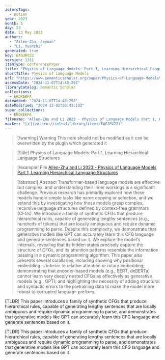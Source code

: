 ```yaml
---
zoteroTags:
  - notion
year: 2023
month: 5
day: 23
date: 23 May 2023
authors:
  - "Allen-Zhu, Zeyuan"
  - "Li, Yuanzhi"
generated: true
key: EAGJRV2Z
version: 1311
itemType: conferencePaper
title: "Physics of Language Models: Part 1, Learning Hierarchical Language Structures"
shortTitle: Physics of Language Models
url: "https://www.semanticscholar.org/paper/Physics-of-Language-Models%3A-Part-1%2C-Learning-Allen-Zhu-Li/656d40a68662ac480a6c56677f7fc12aad26a50e"
accessDate: "2024-11-07T14:48:29Z"
libraryCatalog: Semantic Scholar
collections:
  - ERQKEKFA
dateAdded: "2024-11-07T14:48:29Z"
dateModified: "2024-12-02T20:43:13Z"
super_collections:
  - ERQKEKFA
filename: "Allen-Zhu and Li 2023 - Physics of Language Models Part 1, Learning Hierarchical Language Structures"
marker: "[🇿](zotero://select/library/items/EAGJRV2Z)"
---
```


>[!warning] Warning
> This note should not be modified as it can be overwritten by the plugin which generated it

> [!title] Physics of Language Models: Part 1, Learning Hierarchical Language Structures

> [!example] File
> [Allen-Zhu and Li 2023 - Physics of Language Models Part 1, Learning Hierarchical Language Structures](Allen-Zhu%20and%20Li%202023%20-%20Physics%20of%20Language%20Models%20Part%201,%20Learning%20Hierarchical%20Language%20Structures.pdf)

> [!abstract] Abstract
> Transformer-based language models are effective but complex, and understanding their inner workings is a significant challenge. Previous research has primarily explored how these models handle simple tasks like name copying or selection, and we extend this by investigating how these models grasp complex, recursive language structures defined by context-free grammars (CFGs). We introduce a family of synthetic CFGs that produce hierarchical rules, capable of generating lengthy sentences (e.g., hundreds of tokens) that are locally ambiguous and require dynamic programming to parse. Despite this complexity, we demonstrate that generative models like GPT can accurately learn this CFG language and generate sentences based on it. We explore the model's internals, revealing that its hidden states precisely capture the structure of CFGs, and its attention patterns resemble the information passing in a dynamic programming algorithm. This paper also presents several corollaries, including showing why positional embedding is inferior to relative attention or rotary embedding; demonstrating that encoder-based models (e.g., BERT, deBERTa) cannot learn very deeply nested CFGs as effectively as generative models (e.g., GPT); and highlighting the necessity of adding structural and syntactic errors to the pretraining data to make the model more robust to corrupted language prefixes.

[TLDR] This paper introduces a family of synthetic CFGs that produce hierarchical rules, capable of generating lengthy sentences that are locally ambiguous and require dynamic programming to parse, and demonstrates that generative models like GPT can accurately learn this CFG language and generate sentences based on it.

[TLDR] This paper introduces a family of synthetic CFGs that produce hierarchical rules, capable of generating lengthy sentences that are locally ambiguous and require dynamic programming to parse, and demonstrates that generative models like GPT can accurately learn this CFG language and generate sentences based on it.

